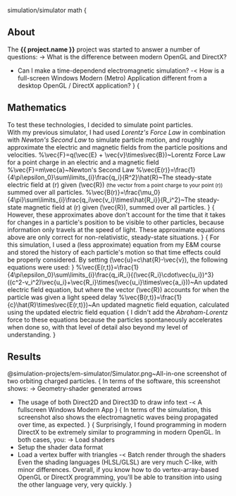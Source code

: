 simulation/simulator
math
{
## About
The <b>{{ project.name }}</b> project was started to answer a number of questions:
-> What is the difference between modern OpenGL and DirectX?
- Can I make a time-dependend electromagnetic simulation?
-< How is a full-screen Windows Modern (Metro) Application different from a desktop OpenGL / DirectX application?
}
{
## Mathematics
To test these technologies, I decided to simulate point particles.
<br />
With my previous simulator, I had used <i>Lorentz's Force Law</i> in combination with <i>Newton's Second
Law</i> to simulate particle motion, and roughly approximate the electric and magnetic fields from the
particle positions and velocities.
%\vec{F}=q(\vec{E} + \vec{v}\times\vec{B})~Lorentz Force Law for a point charge in an electric and a magnetic field
%\vec{F}=m\vec{a}~Newton's Second Law
%\vec{E(r)}=\frac{1}{4\pi\epsilon_0}\sum\limits_{i}\frac{q_i}{R^2}\hat{R}~The steady-state electric field at \(r\) given \(\vec{R}\) <small>(the vector from a point charge to your point \(r\))</small> summed over all particles.
%\vec{B(r)}=\frac{\mu_0}{4\pi}\sum\limits_{i}\frac{q_i\vec{v_i}\times\hat{R_i}}{R_i^2}~The steady-state magnetic field at \(r\) given \(\vec{R}\), summed over all particles.
}
{
However, these approximates above don't account for the time that it takes for changes in a particle's position to be visible to other particles, because information only travels at the speed of light. These approximate equations above are only correct for non-relativistic, steady-state situations.
}
{
For this simulation, I used a (less approximate) equation from my E&M course and stored the history of each particle's motion so that time effects could be properly considered. By setting \(\vec{u}=c\hat{R}-\vec{v}\), the following equations were used:
}
%\vec{E(r,t)}=\frac{1}{4\pi\epsilon_0}\sum\limits_{i}\frac{q_iR_i}{(\vec{R_i}\cdot\vec{u_i})^3}((c^2-v_i^2)\vec{u_i}+\vec{R_i}\times(\vec{u_i}\times\vec{a_i}))~An updated electric field equation, but where the vector \(\vec{R}\) accounts for when the particle was given a light speed delay
%\vec{B(r,t)}=\frac{1}{c}\hat{R}\times\vec{E(r,t)})~An updated magnetic field equation, calculated using the updated electric field equation
{
I didn't add the <i>Abraham-Lorentz</i> force to these equations because the particles spontaneously accelerates when done so, with that level of detail also beyond my level of understanding.
}
## Results
@simulation-projects/em-simulator/Simulator.png~All-in-one screenshot of two orbiting charged particles.
{
In terms of the software, this screenshot shows:
-> Geometry-shader generated arrows
- The usage of both Direct2D and Direct3D to draw info text
-< A fullscreen Windows Modern App
}
{
In terms of the simulation, this screenshot also shows the electromagnetic waves being propagated over time, as expected. 
}
{
Surprisingly, I found programming in modern DirectX to be extremely similar to programming in modern OpenGL.
In both cases, you:
-> Load shaders
- Setup the shader data format
- Load a vertex buffer with triangles
-< Batch render through the shaders
Even the shading languages (HLSL/GLSL) are very much C-like, with minor differences.
Overall, if you know how to do vertex-array-based OpenGL or DirectX programming, you'll be able to
transition into using the other language very, very quickly.
}